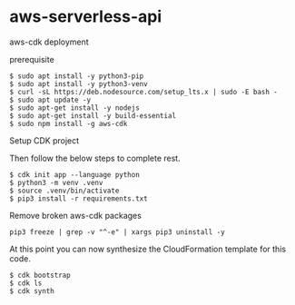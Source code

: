 # aws-serverless-api
aws-cdk deployment

prerequisite
```
$ sudo apt install -y python3-pip
$ sudo apt install -y python3-venv
$ curl -sL https://deb.nodesource.com/setup_lts.x | sudo -E bash -
$ sudo apt update -y
$ sudo apt-get install -y nodejs
$ sudo apt-get install -y build-essential
$ sudo npm install -g aws-cdk
```

Setup CDK project

Then follow the below steps to complete rest.
```
$ cdk init app --language python
$ python3 -m venv .venv
$ source .venv/bin/activate
$ pip3 install -r requirements.txt
```

Remove broken aws-cdk packages
```
pip3 freeze | grep -v "^-e" | xargs pip3 uninstall -y
```

At this point you can now synthesize the CloudFormation template for this code.

```
$ cdk bootstrap
$ cdk ls
$ cdk synth
```